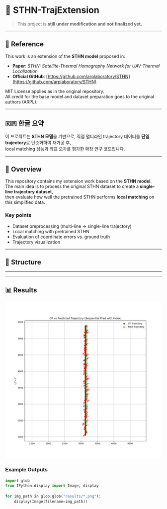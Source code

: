 # 🚧 STHN-TrajExtension
> This project is **still under modification and not finalized yet.**

---

## 📖 Reference
This work is an extension of the **STHN model** proposed in:  
- **Paper**: *STHN: Satellite-Thermal Homography Network for UAV-Thermal Localization*  
- **Official GitHub**: [https://github.com/arplaboratory/STHN](https://github.com/arplaboratory/STHN)  

MIT License applies as in the original repository.  
All credit for the base model and dataset preparation goes to the original authors (ARPL).  

---

## 🇰🇷 한글 요약
이 프로젝트는 **STHN 모델**을 기반으로, 직접 멀티라인 trajectory 데이터를 **단일 trajectory**로 단순화하여 재가공 후,  
local matching 성능과 좌표 오차를 평가한 확장 연구 코드입니다.  

---

## 📌 Overview
This repository contains my extension work based on the **STHN model**.  
The main idea is to process the original STHN dataset to create a **single-line trajectory dataset**,  
then evaluate how well the pretrained STHN performs **local matching** on this simplified data.  

### Key points
- Dataset preprocessing (multi-line → single-line trajectory)  
- Local matching with pretrained STHN  
- Evaluation of coordinate errors vs. ground truth  
- Trajectory visualization  

---

## 📂 Structure


---


---

## 📊 Results
![Trajectory Example](t_output/trajectory_ordered_numbered.png)



### Example Outputs
```python
import glob
from IPython.display import Image, display

for img_path in glob.glob("results/*.png"):
    display(Image(filename=img_path))
